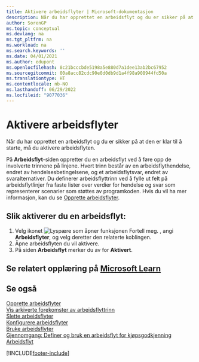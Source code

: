 ```yaml
---
title: Aktivere arbeidsflyter | Microsoft-dokumentasjon
description: Når du har opprettet en arbeidsflyt og du er sikker på at den er klar til å starte, må du aktivere arbeidsflyten.
author: SorenGP
ms.topic: conceptual
ms.devlang: na
ms.tgt_pltfrm: na
ms.workload: na
ms.search.keywords: ''
ms.date: 04/01/2021
ms.author: edupont
ms.openlocfilehash: 8c21bcccbde5198a5e880d7a1dee13ab2bc67952
ms.sourcegitcommit: 00a8acc82cdc90e0d0db9d1a4f98a908944fd50a
ms.translationtype: HT
ms.contentlocale: nb-NO
ms.lasthandoff: 06/29/2022
ms.locfileid: "9077036"
---
```

# <a name="enable-workflows"></a>Aktivere arbeidsflyter

Når du har opprettet en arbeidsflyt og du er sikker på at den er klar til å starte, må du aktivere arbeidsflyten.  

 På **Arbeidsflyt**-siden oppretter du en arbeidsflyt ved å føre opp de involverte trinnene på linjene. Hvert trinn består av en arbeidsflythendelse, endret av hendelsesbetingelsene, og et arbeidsflytsvar, endret av svaralternativer. Du definerer arbeidsflyttrinn ved å fylle ut felt på arbeidsflytlinjer fra faste lister over verdier for hendelse og svar som representerer scenarier som støttes av programkoden. Hvis du vil ha mer informasjon, kan du se [Opprette arbeidsflyter](across-how-to-create-workflows.md).  

## <a name="to-enable-a-workflow"></a>Slik aktiverer du en arbeidsflyt:

1.  Velg ikonet ![Lyspære som åpner funksjonen Fortell meg.](media/ui-search/search_small.png "Fortell hva du vil gjøre") , angi **Arbeidsflyter**, og velg deretter den relaterte koblingen.  
2.  Åpne arbeidsflyten du vil aktivere.  
3.  På siden **Arbeidsflyt** merker du av for **Aktivert**.  

## <a name="see-related-training-at-microsoft-learn"></a>Se relatert opplæring på [Microsoft Learn](/learn/modules/create-workflows/)

## <a name="see-also"></a>Se også

 [Opprette arbeidsflyter](across-how-to-create-workflows.md)  
 [Vis arkiverte forekomster av arbeidsflyttrinn](across-how-to-view-archived-workflow-step-instances.md)  
 [Slette arbeidsflyter](across-how-to-delete-workflows.md)  
 [Konfigurere arbeidsflyter](across-set-up-workflows.md)  
 [Bruke arbeidsflyter](across-use-workflows.md)  
 [Gjennomgang: Definer og bruk en arbeidsflyt for kjøpsgodkjenning](walkthrough-setting-up-and-using-a-purchase-approval-workflow.md)  
 [Arbeidsflyt](across-workflow.md)  


[!INCLUDE[footer-include](includes/footer-banner.md)]